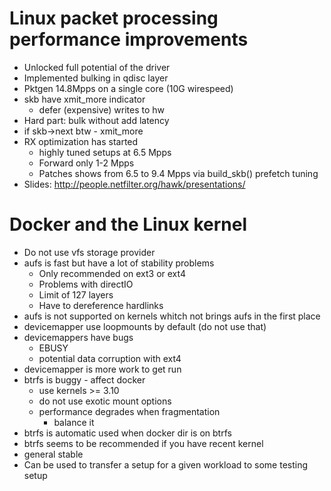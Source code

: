 # Linux packet processing performance improvements

* Unlocked full potential of the driver
* Implemented bulking in qdisc layer
* Pktgen 14.8Mpps on a single core (10G wirespeed)
* skb have xmit_more indicator
  * defer (expensive) writes to hw
* Hard part: bulk without add latency
* if skb->next btw - xmit_more
* RX optimization has started
  * highly tuned setups at 6.5  Mpps
  * Forward only 1-2 Mpps
  * Patches shows from 6.5 to 9.4 Mpps via build_skb() prefetch tuning
* Slides: http://people.netfilter.org/hawk/presentations/


# Docker and the Linux kernel

* Do not use vfs storage provider
* aufs is fast but have a lot of stability problems
  * Only recommended on ext3 or ext4
  * Problems with directIO
  * Limit of 127 layers
  * Have to dereference hardlinks
* aufs is not supported on kernels whitch not brings aufs in the first place
* devicemapper use loopmounts by default (do not use that)
* devicemappers have bugs
  * EBUSY
  * potential data corruption with ext4
* devicemapper is more work to get run
* btrfs is buggy - affect docker
  * use kernels >= 3.10
  * do not use exotic mount options
  * performance degrades when fragmentation
    * balance it
* btrfs is automatic used when docker dir is on btrfs
* btrfs seems to be recommended if you have recent kernel
* general stable
* Can be used to transfer a setup for a given workload to some testing setup
